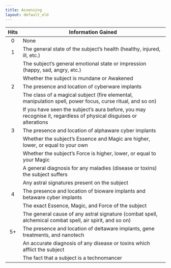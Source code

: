 ```yaml
---
title: Assensing
layout: default_old
---
```


| Hits | Information Gained                                                                                                |
|:----:| ----------------------------------------------------------------------------------------------------------------- |
|  0   | None                                                                                                              |
|  1   | The general state of the subject’s health (healthy, injured, ill, etc.)                                           |
|      | The subject’s general emotional state or impression (happy, sad, angry, etc.)                                     |
|      | Whether the subject is mundane or Awakened                                                                        |
|  2   | The presence and location of cyberware implants                                                                   |
|      | The class of a magical subject (fire elemental, manipulation spell, power focus, curse ritual, and so on)         |
|      | If you have seen the subject’s aura before, you may recognise it, regardless of physical disguises or alterations |
|  3   | The presence and location of alphaware cyber implants                                                             |
|      | Whether the subject’s Essence and Magic are higher, lower, or equal to your own                                   |
|      | Whether the subject’s Force is higher, lower, or equal to your Magic                                              |
|      | A general diagnosis for any maladies (disease or toxins) the subject suffers                                      |
|      | Any astral signatures present on the subject                                                                      |
|  4   | The presence and location of bioware implants and betaware cyber implants                                         |
|      | The exact Essence, Magic, and Force of the subject                                                                |
|      | The general cause of any astral signature (combat spell, alchemical combat spell, air spirit, and so on)          |
|  5+  | The presence and location of deltaware implants, gene treatments, and nanotech                                    |
|      | An accurate diagnosis of any disease or toxins which afflict the subject                                          |
|      | The fact that a subject is a technomancer                                                                         |
